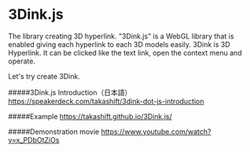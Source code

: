 # 3Dink.js
The library creating 3D hyperlink.
"3Dink.js" is a WebGL library that is enabled giving each hyperlink to each 3D models easily.
3Dink is 3D Hyperlink.
It can be clicked like the text link, open the context menu and operate.

Let's try create 3Dink.

#####3Dink.js Introduction（日本語）
https://speakerdeck.com/takashift/3dink-dot-js-introduction

#####Example
https://takashift.github.io/3Dink.js/

#####Demonstration movie
https://www.youtube.com/watch?v=x_PDbOtZiOs
